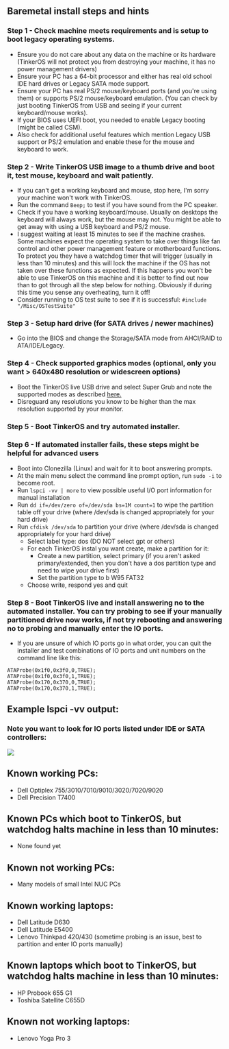 ## Baremetal install steps and hints

### Step 1 - Check machine meets requirements and is setup to boot legacy operating systems.
- Ensure you do not care about any data on the machine or its hardware (TinkerOS will not protect you from destroying your machine, it has no power management drivers)
- Ensure your PC has a 64-bit processor and either has real old school IDE hard drives or Legacy SATA mode support.
- Ensure your PC has real PS/2 mouse/keyboard ports (and you're using them) or supports PS/2 mouse/keyboard emulation.  (You can check by just booting TinkerOS from USB and seeing if your current keyboard/mouse works).
- If your BIOS uses UEFI boot, you needed to enable Legacy booting (might be called CSM).
- Also check for additional useful features which mention Legacy USB support or PS/2 emulation and enable these for the mouse and keyboard to work.

### Step 2 - Write TinkerOS USB image to a thumb drive and boot it, test mouse, keyboard and wait patiently.
- If you can't get a working keyboard and mouse, stop here, I'm sorry your machine won't work with TinkerOS.
- Run the command ```Beep;``` to test if you have sound from the PC speaker.
- Check if you have a working keyboard/mouse.  Usually on desktops the keyboard will always work, but the mouse may not. You might be able to get away with using a USB keyboard and PS/2 mouse.
- I suggest waiting at least 15 minutes to see if the machine crashes.  Some machines expect the operating system to take over things like fan control and other power management feature or motherboard functions.  To protect you they have a watchdog timer that will trigger (usually in less than 10 minutes) and this will lock the machine if the OS has not taken over these functions as expected.  If this happens you won't be able to use TinkerOS on this machine and it is better to find out now than to got through all the step below for nothing.  Obviously if during this time you sense any overheating, turn it off!
- Consider running to OS test suite to see if it is successful:  ```#include "/Misc/OSTestSuite"```

### Step 3 - Setup hard drive (for SATA drives / newer machines)
- Go into the BIOS and change the Storage/SATA mode from AHCI/RAID to ATA/IDE/Legacy.

### Step 4 - Check supported graphics modes (optional, only you want > 640x480 resolution or widescreen options)
 - Boot the TinkerOS live USB drive and select Super Grub and note the supported modes as described <a href="./USBBoot/GraphicsModes.md">here.</a>
 - Disreguard any resolutions you know to be higher than the max resolution supported by your monitor.

### Step 5 - Boot TinkerOS and try automated installer.

### Step 6 - If automated installer fails, these steps might be helpful for advanced users
 - Boot into Clonezilla (Linux) and wait for it to boot answering prompts.
 - At the main menu select the command line prompt option, run ```sudo -i``` to become root.
 - Run ```lspci -vv | more``` to view possible useful I/O port information for manual installation
 - Run ```dd if=/dev/zero of=/dev/sda bs=1M count=1``` to wipe the partition table off your drive (where /dev/sda is changed appropriately for your hard drive)
 - Run ```cfdisk /dev/sda``` to partition your drive (where /dev/sda is changed appropriately for your hard drive)
   - Select label type: dos  (DO NOT select gpt or others)
   - For each TinkerOS instal you want create, make a partition for it:
     - Create a new partition, select primary (if you aren't asked primary/extended, then you don't have a dos partition type and need to wipe your drive first)
     - Set the partition type to b W95 FAT32
   - Choose write, respond yes and quit


### Step 8 - Boot TinkerOS live and install answering no to the automated installer.  You can try probing to see if your manually partitioned drive now works, if not try rebooting and answering no to probing and manually enter the IO ports.
  - If you are unsure of which IO ports go in what order, you can quit the installer and test combinations of IO ports and unit numbers on the command line like this:
  ```
ATAProbe(0x1f0,0x3f0,0,TRUE);
ATAProbe(0x1f0,0x3f0,1,TRUE);
ATAProbe(0x170,0x370,0,TRUE);
ATAProbe(0x170,0x370,1,TRUE);
```

## Example lspci -vv output:
### Note you want to look for IO ports listed under IDE or SATA controllers:
<img src="https://github.com/tinkeros/TinkerOS/raw/tinkeros-update-docs/USBBoot/lspci.png">

## Known working PCs:
 - Dell Optiplex 755/3010/7010/9010/3020/7020/9020
 - Dell Precision T7400
## Known PCs which boot to TinkerOS, but watchdog halts machine in less than 10 minutes:
 - None found yet
## Known not working PCs:
 - Many models of small Intel NUC PCs

## Known working laptops:
 - Dell Latitude D630
 - Dell Latitude E5400
 - Lenovo Thinkpad 420/430 (sometime probing is an issue, best to partition and enter IO ports manually)
## Known laptops which boot to TinkerOS, but watchdog halts machine in less than 10 minutes:
 - HP Probook 655 G1
 - Toshiba Satellite C655D
## Known not working laptops:
 - Lenovo Yoga Pro 3
 
